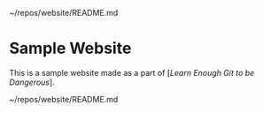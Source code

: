 

~/repos/website/README.md

# Sample Website

This is a sample website made as a part of [*Learn Enough Git to be Dangerous*].

~/repos/website/README.md 
 

